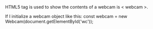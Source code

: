 HTML5 tag is used to show the contents of a webcam is < webcam >. 

If I initialize a webcam object like this:
const webcam = new Webcam(document.getElementById('wc'));

